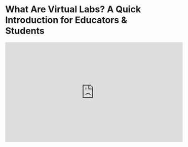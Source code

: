   <h1>What Are Virtual Labs? A Quick Introduction for Educators & Students</h1>
  <iframe width="560" height="315" 
          src="https://www.youtube.com/embed/61J92_bu3-Q" 
          title="What Are Virtual Labs? A Quick Introduction" 
          frameborder="0" 
          allow="accelerometer; autoplay; clipboard-write; encrypted-media; gyroscope; picture-in-picture; web-share" 
          allowfullscreen>
  </iframe>
